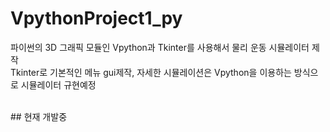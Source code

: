 # VpythonProject1_py  

파이썬의 3D 그래픽 모듈인 Vpython과 Tkinter를 사용해서 물리 운동 시뮬레이터 제작  
Tkinter로 기본적인 메뉴 gui제작, 자세한 시뮬레이션은 Vpython을 이용하는 방식으로 시뮬레이터 규현예정  

</br>
## 현재 개발중
